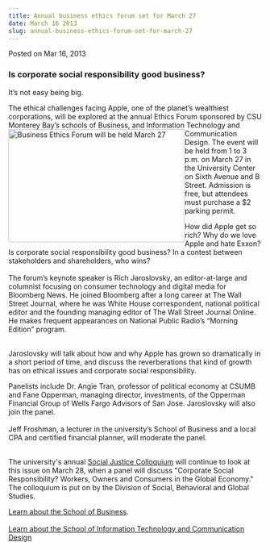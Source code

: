 ```yaml
---
title: Annual business ethics forum set for March 27
date: March 16 2013
slug: annual-business-ethics-forum-set-for-march-27
---
```


 



<span class="date">Posted on Mar 16, 2013    </span>
<h3>Is corporate social responsibility good business?</h3>
<p>It&#x2019;s not easy being big.</p>
<p>The ethical challenges facing Apple, one of the planet&#x2019;s
wealthiest corporations, will be explored at the annual Ethics
Forum sponsored by CSU Monterey Bay&#x2019;s schools of Business, and
Information&#xA0;<img alt="Business Ethics Forum will be held March 27" src="https://news.csumb.edu/sites/default/files/65/attachments/news/images/business-ethics.jpg" style="float:left; width:350px; height:224px">Technology and
Communication Design. The event will be held from 1 to 3 p.m. on
March 27 in the University Center on Sixth Avenue and B Street.
Admission is free, but attendees must purchase a $2 parking
permit.</img></p>
<p>How did Apple get so rich? Why do we love Apple and hate Exxon?
Is corporate social responsibility good business? In a contest
between stakeholders and shareholders, who wins?<br>
<br>
The forum&#x2019;s keynote speaker is Rich Jaroslovsky, an editor-at-large
and columnist focusing on consumer technology and digital media for
Bloomberg News. He joined Bloomberg after a long career at The Wall
Street Journal, where he was White House correspondent, national
political editor and the founding managing editor of The Wall
Street Journal Online. He makes frequent appearances on National
Public Radio&#x2019;s &#x201C;Morning Edition&#x201D; program.</br></br></p>
<p>Jaroslovsky will talk about how and why Apple has grown so
dramatically in a short period of time, and discuss the
reverberations that kind of growth has on ethical issues and
corporate social responsibility.</p>
<p>Panelists include Dr. Angie Tran, professor of political economy
at CSUMB and Fane Opperman, managing director, investments, of the
Opperman Financial Group of Wells Fargo Advisors of San Jose.
Jaroslovsky will also join the panel.<br>
<br>
Jeff Froshman, a lecturer in the university&#x2019;s School of Business
and a local CPA and certified financial planner, will moderate the
panel.</br></br></p>
<p>The university&apos;s annual <a href="../16/social-justice-colloquium-looks-corporate-social-responsibility.html" rel="nofollow">Social Justice Colloquium</a> will continue to look
at this issue on March 28, when a panel will discuss &quot;Corporate
Social Responsibility? Workers, Owners and Consumers in the Global
Economy.&quot; The colloquium is put on by the Division of Social,
Behavioral and Global Studies.</p>
<p><a href="https://csumb.edu/business" rel="nofollow">Learn about
the School of Business</a>.<br>
<br>
<a href="https://itcd.csumb.edu/" rel="nofollow">Learn about the
School of Information Technology and Communication Design</a><br>
<br>
<br>
&#xA0;</br></br></br></br></br></p>





```
